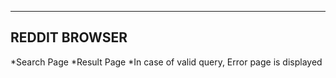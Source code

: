 ----------------------------------
REDDIT BROWSER
----------------------------------


*Search Page
*Result Page
*In case of valid query, Error page is displayed